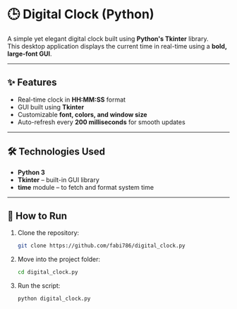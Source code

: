 # 🕒 Digital Clock (Python)

A simple yet elegant digital clock built using **Python's Tkinter** library.  
This desktop application displays the current time in real-time using a **bold, large-font GUI**.

---

## ✨ Features

- Real-time clock in **HH:MM:SS** format  
- GUI built using **Tkinter**  
- Customizable **font, colors, and window size**  
- Auto-refresh every **200 milliseconds** for smooth updates

---

## 🛠 Technologies Used

- **Python 3**
- **Tkinter** – built-in GUI library
- **time** module – to fetch and format system time

---

## 🚀 How to Run

1. Clone the repository:

   ```bash
   git clone https://github.com/fabi786/digital_clock.py
   
2. Move into the project folder:

   ```bash
   cd digital_clock.py

3. Run the script:
   ```bash
   python digital_clock.py


